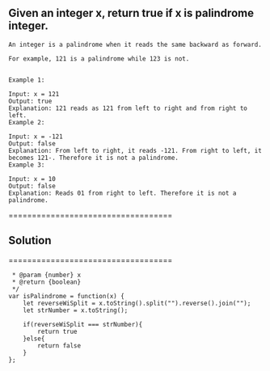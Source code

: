 
## Given an integer x, return true if x is palindrome integer.
```
An integer is a palindrome when it reads the same backward as forward.

For example, 121 is a palindrome while 123 is not.
 

Example 1:

Input: x = 121
Output: true
Explanation: 121 reads as 121 from left to right and from right to left.
Example 2:

Input: x = -121
Output: false
Explanation: From left to right, it reads -121. From right to left, it becomes 121-. Therefore it is not a palindrome.
Example 3:

Input: x = 10
Output: false
Explanation: Reads 01 from right to left. Therefore it is not a palindrome.
```

===================================
## Solution
===================================
``` /**
 * @param {number} x
 * @return {boolean}
 */
var isPalindrome = function(x) {
    let reverseWiSplit = x.toString().split("").reverse().join("");
    let strNumber = x.toString();
    
    if(reverseWiSplit === strNumber){
        return true
    }else{
        return false
    }
};

```
